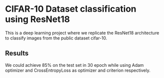 # CIFAR-10 Dataset classification using ResNet18
This is a deep learning project where we replicate the ResNet18 architecture to classify images from the public dataset cifar-10. 

## Results 
We could achieve 85% on the test set in 30 epoch while using Adam optimizer and CrossEntropyLoss as optimizer and criterion respectively. 
